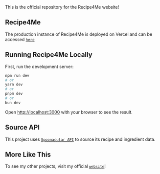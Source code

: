 This is the official repository for the Recipe4Me website!

## Recipe4Me

The production instance of Recipe4Me is deployed on Vercel and can be accessed [`here`](https://recipe4me.vercel.app/)

## Running Recipe4Me Locally

First, run the development server:

```bash
npm run dev
# or
yarn dev
# or
pnpm dev
# or
bun dev
```

Open [http://localhost:3000](http://localhost:3000) with your browser to see the result.

## Source API

This project uses [`Spoonacular API`](https://spoonacular.com/food-api) to source its recipe and ingredient data.

## More Like This

To see my other projects, visit my official [`website`](https://www.rayabreu.com/)!

